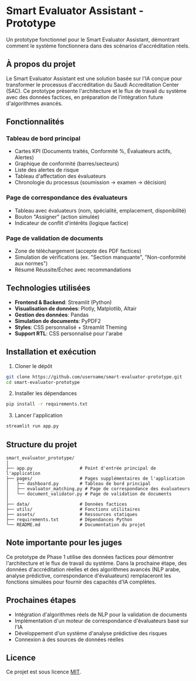 # Smart Evaluator Assistant - Prototype

Un prototype fonctionnel pour le Smart Evaluator Assistant, démontrant comment le système fonctionnera dans des scénarios d'accréditation réels.

## À propos du projet

Le Smart Evaluator Assistant est une solution basée sur l'IA conçue pour transformer le processus d'accréditation du Saudi Accreditation Center (SAC). Ce prototype présente l'architecture et le flux de travail du système avec des données factices, en préparation de l'intégration future d'algorithmes avancés.

## Fonctionnalités

### Tableau de bord principal
- Cartes KPI (Documents traités, Conformité %, Évaluateurs actifs, Alertes)
- Graphique de conformité (barres/secteurs)
- Liste des alertes de risque
- Tableau d'affectation des évaluateurs
- Chronologie du processus (soumission → examen → décision)

### Page de correspondance des évaluateurs
- Tableau avec évaluateurs (nom, spécialité, emplacement, disponibilité)
- Bouton "Assigner" (action simulée)
- Indicateur de conflit d'intérêts (logique factice)

### Page de validation de documents
- Zone de téléchargement (accepte des PDF factices)
- Simulation de vérifications (ex. "Section manquante", "Non-conformité aux normes")
- Résumé Réussite/Échec avec recommandations

## Technologies utilisées

- **Frontend & Backend**: Streamlit (Python)
- **Visualisation de données**: Plotly, Matplotlib, Altair
- **Gestion des données**: Pandas
- **Simulation de documents**: PyPDF2
- **Styles**: CSS personnalisé + Streamlit Theming
- **Support RTL**: CSS personnalisé pour l'arabe

## Installation et exécution

1. Cloner le dépôt
```bash
git clone https://github.com/username/smart-evaluator-prototype.git
cd smart-evaluator-prototype
```

2. Installer les dépendances
```bash
pip install -r requirements.txt
```

3. Lancer l'application
```bash
streamlit run app.py
```

## Structure du projet

```
smart_evaluator_prototype/
│
├── app.py                  # Point d'entrée principal de l'application
├── pages/                  # Pages supplémentaires de l'application
│   ├── dashboard.py        # Tableau de bord principal
│   ├── evaluator_matching.py # Page de correspondance des évaluateurs
│   └── document_validator.py # Page de validation de documents
│
├── data/                   # Données factices
├── utils/                  # Fonctions utilitaires
├── assets/                 # Ressources statiques
├── requirements.txt        # Dépendances Python
└── README.md               # Documentation du projet
```

## Note importante pour les juges

Ce prototype de Phase 1 utilise des données factices pour démontrer l'architecture et le flux de travail du système. Dans la prochaine étape, des données d'accréditation réelles et des algorithmes avancés (NLP arabe, analyse prédictive, correspondance d'évaluateurs) remplaceront les fonctions simulées pour fournir des capacités d'IA complètes.

## Prochaines étapes

- Intégration d'algorithmes réels de NLP pour la validation de documents
- Implémentation d'un moteur de correspondance d'évaluateurs basé sur l'IA
- Développement d'un système d'analyse prédictive des risques
- Connexion à des sources de données réelles

## Licence

Ce projet est sous licence [MIT](LICENSE).
